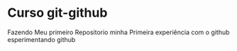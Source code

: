 # Curso git-github
 Fazendo Meu primeiro Repositorio
minha Primeira experiência com o github
esperimentando github